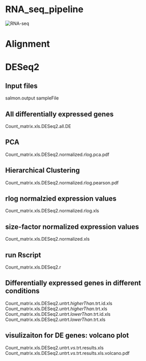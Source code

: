 # RNA_seq_pipeline
![RNA-seq](https://user-images.githubusercontent.com/33009124/175131069-17ea3634-6d53-4daa-9707-af87d2d61767.PNG)

# Alignment

# DESeq2
## Input files
salmon.output
sampleFile

## All differentially expressed genes
Count_matrix.xls.DESeq2.all.DE

## PCA
Count_matrix.xls.DESeq2.normalized.rlog.pca.pdf

## Hierarchical Clustering
Count_matrix.xls.DESeq2.normalized.rlog.pearson.pdf

## rlog normalzied expression values
Count_matrix.xls.DESeq2.normalized.rlog.xls

## size-factor normalized expression values
Count_matrix.xls.DESeq2.normalized.xls

## run Rscript
Count_matrix.xls.DESeq2.r

## Differentially expressed genes in different conditions
Count_matrix.xls.DESeq2.untrt._higherThan_.trt.id.xls
Count_matrix.xls.DESeq2.untrt._higherThan_.trt.xls
Count_matrix.xls.DESeq2.untrt._lowerThan_.trt.id.xls
Count_matrix.xls.DESeq2.untrt._lowerThan_.trt.xls

## visulizaiton for DE genes: volcano plot
Count_matrix.xls.DESeq2.untrt._vs_.trt.results.xls
Count_matrix.xls.DESeq2.untrt._vs_.trt.results.xls.volcano.pdf
